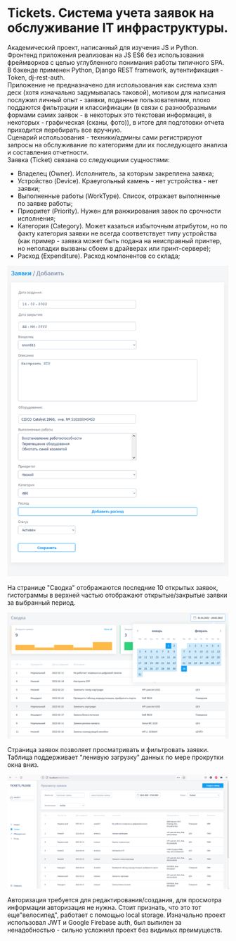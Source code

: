 # Tickets. Система учета заявок на обслуживание IT инфраструктуры. 
Академический проект, написанный для изучения JS и Python. 
Фронтенд приложения реализован на JS ES6 без использования фреймворков с целью углубленного понимания работы типичного SPA.  
В бэкенде применен Python, Django REST framework, аутентификация - Token, dj-rest-auth.  
Приложение не предназначено для использования как система хэлп деск (хотя изначально задумывалась таковой), мотивом для написания послужил личный опыт - заявки, поданные пользователями, плохо поддаются фильтрации и классификации (в связи с разнообразными формами самих заявок - в некоторых это текстовая информация, в некоторых - графическая (сканы, фото)), в итоге для подготовки отчета приходится перебирать все вручную.  
Сценарий использования - техники/админы сами регистрируют запросы на обслуживание по категориям дли их последующего анализа и составления отчетности.  
Заявка (Ticket) связана со следующими сущностями:  
- Владелец (Owner). Исполнитель, за которым закреплена заявка;  
- Устройство (Device). Краеугольный камень - нет устройства - нет заявки;  
- Выполненные работы (WorkType). Список, отражает выполненные по заявке работы;  
- Приоритет (Priority). Нужен для ранжирования завок по срочности исполнения;  
- Категория (Category). Может казаться избыточным атрибутом, но по факту категория заявки не всегда соответствует типу устройства (как пример - заявка может быть подана на неисправный принтер, но неполадки вызваны сбоем в драйверах или принт-сервере);  
- Расход (Expenditure). Расход компонентов со склада;
    
![](https://github.com/anon811/tickets/blob/main/readme-img/ticket_form.png)

На странице "Сводка" отображаются последние 10 открытых заявок, гистограммы в верхней частью отображают открытые/закрытые заявки за выбранный период. 
    
![](https://github.com/anon811/tickets/blob/main/readme-img/dashboard.png)

Страница заявок позволяет просматривать и фильтровать заявки. Таблица поддерживает "ленивую загрузку" данных по мере прокрутки окна вниз. 
    
![](https://github.com/anon811/tickets/blob/main/readme-img/ticket-list.png)

Авторизация требуется для редактирования/создания, для просмотра информации авторизация не нужна. Стоит признать, что это тот еще"велосипед", работает с помощью local storage. Изначально проект использовал JWT и Google Firebase auth, был выпилен за ненадобностью - сильно усложнял проект без видимых преимуществ. 

